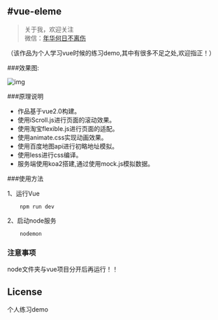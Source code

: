 
#vue-eleme
-------------

> 关于我，欢迎关注<br>
  微信：[年华何日不离伤](tao907546766)

（该作品为个人学习vue时候的练习demo,其中有很多不足之处,欢迎指正！）

###效果图:

![img](https://github.com/z907546766/vue-eleme/blob/master/static/img/vueEleme.gif)

###原理说明

* 作品基于vue2.0构建。
* 使用iScroll.js进行页面的滚动效果。
* 使用淘宝flexible.js进行页面的适配。
* 使用animate.css实现动画效果。
* 使用百度地图api进行初略地址模拟。
* 使用less进行css编译。
* 服务端使用koa2搭建,通过使用mock.js模拟数据。


###使用方法

1、运行Vue

		npm run dev

2、启动node服务

		nodemon


### 注意事项

node文件夹与vue项目分开后再运行！！


## License
个人练习demo

